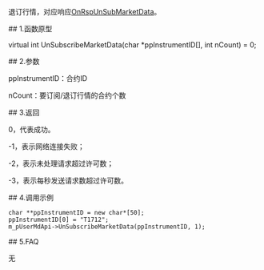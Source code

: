 <p>退订行情，对应响应<a href="../../CTHOSTFTDCMDSPI/ONRSPUNSUBMARKETDATA/">OnRspUnSubMarketData</a>。</p>
<span class="anchor" id="62065b36-5dff-43b9-9ec8-b5af82e8c70f"></span>
## 1.函数原型
<p>virtual int UnSubscribeMarketData(char *ppInstrumentID[], int nCount) = 0;</p>
<span class="anchor" id="6b028968-d9f0-478e-9b8d-ec2e2290d747"></span>
## 2.参数
<p>ppInstrumentID：合约ID</p>
<p>nCount：要订阅/退订行情的合约个数</p>
<span class="anchor" id="f4617c61-a688-441f-a8c2-9e900d760700"></span>
## 3.返回
<p>0，代表成功。</p>
<p>-1，表示网络连接失败；</p>
<p>-2，表示未处理请求超过许可数；</p>
<p>-3，表示每秒发送请求数超过许可数。</p>
<span class="anchor" id="e5e40b3e-ac13-484b-b69c-461189c845de"></span>
## 4.调用示例
<pre><code>char **ppInstrumentID = new char*[50];
ppInstrumentID[0] = "T1712";
m_pUserMdApi-&gt;UnSubscribeMarketData(ppInstrumentID, 1);
</code></pre>
<span class="anchor" id="9b745b70-e2dc-448f-8987-828a7dfa100b"></span>
## 5.FAQ
<p>无</p>
